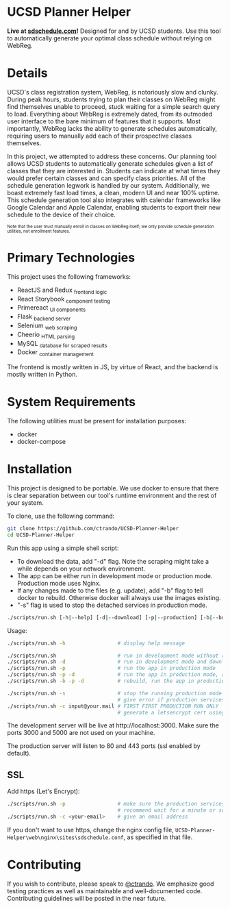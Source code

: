 # UCSD Planner Helper
 
**Live at [sdschedule.com](https://sdschedule.com)!** Designed for and by UCSD students. Use this tool to automatically generate
your optimal class schedule without relying on WebReg.

# Details 

UCSD's class registration system, WebReg, is notoriously slow and clunky. 
During peak hours, students trying to plan their classes on WebReg might find
themselves unable to proceed, stuck waiting for a simple search query to load.
Everything about WebReg is extremely dated, from its outmoded user interface
to the bare minimum of features that it supports. Most importantly, WebReg
lacks the ability to generate schedules automatically, requiring users to
manually add each of their prospective classes themselves.

In this project, we attempted to address these concerns. Our planning tool 
allows UCSD students to automatically generate schedules given a list of classes
that they are interested in. Students can indicate at what times they would 
prefer certain classes and can specify class priorities. All of the 
schedule generation legwork is handled by our system. Additionally, we boast
extremely fast load times, a clean, modern UI and near 100% uptime. This 
schedule generation tool also integrates with calendar frameworks like
Google Calendar and Apple Calendar, enabling students to export their new
schedule to the device of their choice.

<sub><sup>Note that the user must manually enroll in classes on WebReg itself; 
we only provide schedule generation utilities, not enrollment features.</sup></sub>

# Primary Technologies

This project uses the following frameworks:

* ReactJS and Redux <sub>frontend logic</sub>
* React Storybook <sub>component testing</sub>
* Primereact <sub>UI components</sub>
* Flask <sub>backend server</sub>
* Selenium <sub>web scraping</sub>
* Cheerio <sub>HTML parsing</sub>
* MySQL <sub>database for scraped results</sub>
* Docker <sub>container management</sub>

The frontend is mostly written in JS, by virtue of React, and the backend is
mostly written in Python. 

# System Requirements

The following utilities must be present for installation purposes: 

* docker
* docker-compose

# Installation

This project is designed to be portable. We use docker to ensure that there is
clear separation between our tool's runtime environment and the
rest of your system.

To clone, use the following command:

```bash
git clone https://github.com/ctrando/UCSD-Planner-Helper
cd UCSD-Planner-Helper
```

Run this app using a simple shell script:

* To download the data, add "-d" flag. Note the scraping might take a while depends on your network environment.
* The app can be either run in development mode or production mode. Production mode uses Nginx.
* If any changes made to the files (e.g. update), add "-b" flag to tell docker to rebuild. Otherwise docker will always use the images existing.
* "-s" flag is used to stop the detached services in production mode.

```bash
./scripts/run.sh [-h|--help] [-d|--download] [-p|--production] [-b|--build] [-s|--stop] [-c|--cert <email>]
```

Usage:

```bash
./scripts/run.sh -h                 # display help message

./scripts/run.sh                    # run in development mode without reloading or rebuilding
./scripts/run.sh -d                 # run in development mode and download the data
./scripts/run.sh -p                 # run the app in production mode
./scripts/run.sh -p -d              # run the app in production mode, and download data
./scripts/run.sh -b -p -d           # rebuild, run the app in production mode, and download data

./scripts/run.sh -s                 # stop the running production mode services
                                    # give error if production services not started properly
./scripts/run.sh -c input@your.mail # FIRST FIRST PRODUCTION RUN ONLY
                                    # generate a letsencrypt cert using given email
```

The development server will be live at http://localhost:3000. Make sure the ports 3000 and 5000 
are not used on your machine.

The production server will listen to 80 and 443 ports (ssl enabled by default).

## SSL

Add https (Let's Encrypt):

```bash
./scripts/run.sh -p                 # make sure the production services are up
                                    # recommend wait for a minute or so
./scripts/run.sh -c <your-email>    # give an email address
```

If you don't want to use https,
change the nginx config file, `UCSD-Planner-Helper\web\nginx\sites\sdschedule.conf`,
as specified in that file.

# Contributing

If you wish to contribute, please speak to [@ctrando](https://github.com/ctrando). 
We emphasize good testing practices as well as maintainable and well-documented code.
Contributing guidelines will be posted in the near future.
